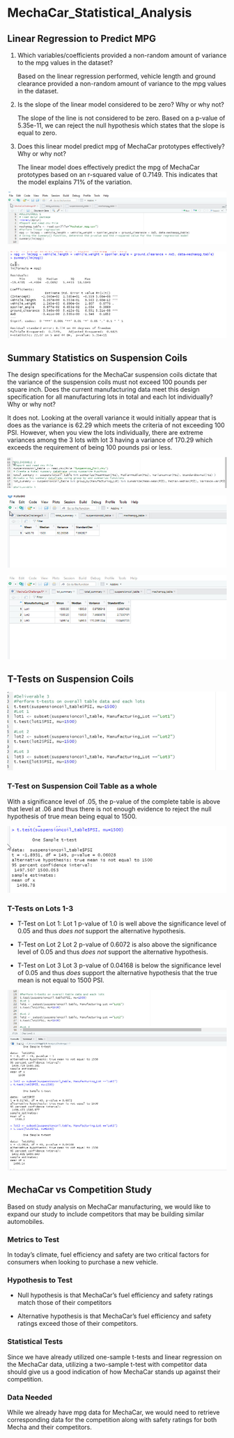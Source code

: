 # MechaCar_Statistical_Analysis
## Linear Regression to Predict MPG
1.	Which variables/coefficients provided a non-random amount of variance to the mpg values in  the dataset? 
    
    Based on the linear regression performed, vehicle length and ground clearance provided a non-random amount of variance to the mpg values in the dataset.

2.	Is the slope of the linear model considered to be zero? Why or why not? 
    
    The slope of the line is not considered to be zero. Based on a p-value of 5.35e-11, we can reject the null hypothesis which states that the slope is equal to zero.


3.	Does this linear model predict mpg of MechaCar prototypes effectively? Why or why not?
    
    The linear model does effectively predict the mpg of MechaCar prototypes based on an r-squared value of 0.7149.  This indicates that the model explains 71% of the variation.

 ![DEL1_Code](https://github.com/agordon16/MechaCar_Statistical_Analysis/blob/142a02246aac914768ee256edae59beca318bf6b/Images/Del1Code.jpg) 

 ![DEL1_Results](https://github.com/agordon16/MechaCar_Statistical_Analysis/blob/142a02246aac914768ee256edae59beca318bf6b/Images/Del1%20Results.jpg)

  ## Summary Statistics on Suspension Coils
  The design specifications for the MechaCar suspension coils dictate that the variance of the suspension coils must not exceed 100 pounds per square inch. Does the current manufacturing data meet this design specification for all manufacturing lots in total and each lot individually? Why or why not?
  
  It does not.  Looking at the overall variance it would initially appear that is does as the variance is 62.29 which meets the criteria of not exceeding 100 PSI. However, when you view the lots individually, there are extreme variances among the 3 lots with lot 3 having a variance of 170.29 which exceeds the requirement of being 100 pounds psi or less.

  ![DEL2_Code](https://github.com/agordon16/MechaCar_Statistical_Analysis/blob/142a02246aac914768ee256edae59beca318bf6b/Images/Del2%20Code.jpg)

  ![TotalSummary](https://github.com/agordon16/MechaCar_Statistical_Analysis/blob/142a02246aac914768ee256edae59beca318bf6b/Images/TotalSummary.jpg)

  ![LotSummary](https://github.com/agordon16/MechaCar_Statistical_Analysis/blob/142a02246aac914768ee256edae59beca318bf6b/Images/Lot%20Summary.jpg)


  ## T-Tests on Suspension Coils

  ![DEL3_Code](https://github.com/agordon16/MechaCar_Statistical_Analysis/blob/142a02246aac914768ee256edae59beca318bf6b/Images/Del3%20Code.jpg)

  ### T-Test on Suspension Coil Table as a whole
With a significance level of .05, the p-value of the complete table is above that level at .06 and thus there is not enough evidence to reject the null hypothesis of true mean being equal to 1500.

![DEL3_Overall](https://github.com/agordon16/MechaCar_Statistical_Analysis/blob/142a02246aac914768ee256edae59beca318bf6b/Images/Del3%20Overall.jpg)


### T-Tests on Lots 1-3
* T-Test on Lot 1:
    Lot 1 p-value of 1.0 is well above the significance level of 0.05 and thus *does not* support the alternative hypothesis.

* T-Test on Lot 2
    Lot 2 p-value of 0.6072 is also above the significance level of 0.05 and thus *does not* support the alternative hypothesis.

* T-Test on Lot 3
    Lot 3 p-value of 0.04168 is below the significance level of 0.05 and thus *does* support the alternative hypothesis that the true mean is not equal to 1500 PSI.


![DEL3_Lots](https://github.com/agordon16/MechaCar_Statistical_Analysis/blob/142a02246aac914768ee256edae59beca318bf6b/Images/Del3%20Lots.jpg)


## MechaCar vs Competition Study
Based on study analysis on MechaCar manufacturing, we would like to expand our study to include competitors that may be building similar automobiles. 

### Metrics to Test
In today’s climate, fuel efficiency and safety are two critical factors for consumers when looking to purchase a new vehicle.

### Hypothesis to Test
* Null hypothesis is that MechaCar’s fuel efficiency and safety ratings match those of their    competitors

* Alternative hypothesis is that MechaCar’s fuel efficiency and safety ratings exceed those of their competitors.

### Statistical Tests
Since we have already utilized one-sample t-tests and linear regression on the MechaCar data, utilizing a two-sample t-test with competitor data should give us a good indication of how MechaCar stands up against their competition.

### Data Needed
While we already have mpg data for MechaCar, we would need to retrieve corresponding data for the competition along with safety ratings for both Mecha and their competitors.





